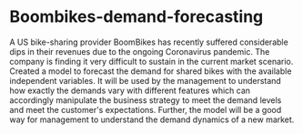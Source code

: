 # Boombikes-demand-forecasting
A US bike-sharing provider BoomBikes has recently suffered considerable dips in their revenues due to the ongoing Coronavirus pandemic. The company is finding it very difficult to sustain in the current market scenario.  Created a model to forecast the  demand for shared bikes with the available independent variables. It will be used by the management to understand how exactly the demands vary with different features which can accordingly manipulate the business strategy to meet the demand levels and meet the customer's expectations. Further, the model will be a good way for management to understand the demand dynamics of a new market. 
